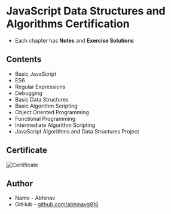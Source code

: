 # JavaScript Data Structures and Algorithms Certification
* Each chapter has __Notes__ and __Exercise Solutions__

## Contents
* Basic JavaScript
* ES6
* Regular Expressions
* Debugging
* Basic Data Structures
* Basic Algorithm Scripting
* Object Oriented Programming
* Functional Programming
* Intermediate Algorithm Scripting
* JavaScript Algorithms and Data Structures Project

## Certificate
![Certificate]()

## Author
* Name - Abhinav
* GitHub - [github.com/abhinavg916](https://github.com/abhinavg916)
